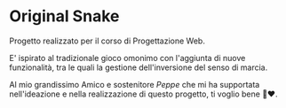 # Original Snake
Progetto realizzato per il corso di Progettazione Web.

E' ispirato al tradizionale gioco omonimo con l'aggiunta di nuove funzionalità, tra le quali la gestione dell'inversione del senso di marcia.

Al mio grandissimo Amico e sostenitore *Peppe* che mi ha supportata nell'ideazione e nella realizzazione di questo progetto, ti voglio bene 🔐❤️. 
